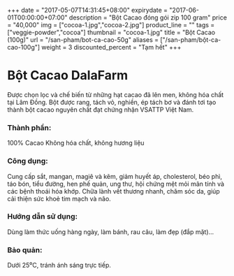 +++
date = "2017-05-07T14:31:45+08:00"
expirydate = "2017-06-01T00:00:00+07:00"
description = "Bột Cacao đóng gói zip 100 gram"
price = "40,000"
img = ["cocoa-1.jpg","cocoa-2.jpg"]
product_line = ""
tags = ["veggie-powder","cocoa"]
thumbnail = "cocoa-1.jpg"
title = "Bột Cacao (100g)"
url = "/san-pham/bot-ca-cao-50g"
aliases = ["/san-pham/bột-ca-cao-100g"]
weight = 3
discounted_percent = "Tạm hết"
+++

# Bột Cacao DalaFarm 
                       
Được chọn lọc và chế biến từ những hạt cacao  đã lên men, 
không hóa chất tại Lâm Đồng. Bột được rang, tách vỏ,  nghiền, ép tách bơ và đánh tơi 
tạo thành bột cacao nguyên chất đạt chứng nhận VSATTP Việt Nam.

### Thành phần: 
100% Cacao 
Không hóa chất, không hương liệu

### Công dụng: 
Cung cấp sắt, mangan, magiê và  kẽm, giảm huyết áp, cholesterol,  béo phì, táo bón, tiểu đường, hen  phế quản, ung thư, 
hội chứng mệt  mỏi mãn tính và các bệnh thoái  hóa khớp. Chữa lành vết thương  nhanh, chăm sóc da, 
giúp cải thiện  sức khoẻ tim mạch và não.

### Hướng dẫn sử dụng:  
Dùng làm thức uống hàng ngày,  làm bánh, rau câu, làm đẹp  (đắp mặt)… 

### Bảo quản: 
Dưới 25⁰C, tránh ánh sáng trực tiếp.

